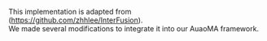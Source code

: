 This implementation is adapted from (https://github.com/zhhlee/InterFusion).  
We made several modifications to integrate it into our AuaoMA framework.
